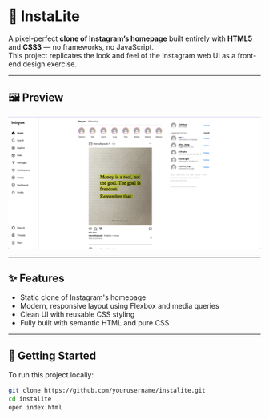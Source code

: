 # 📸 InstaLite

A pixel-perfect **clone of Instagram’s homepage** built entirely with **HTML5** and **CSS3** — no frameworks, no JavaScript.  
This project replicates the look and feel of the Instagram web UI as a front-end design exercise.

---

## 🖼 Preview

![Instagram Clone Screenshot](./InstaLite.png)

---

## ✨ Features

- Static clone of Instagram's homepage
- Modern, responsive layout using Flexbox and media queries
- Clean UI with reusable CSS styling
- Fully built with semantic HTML and pure CSS

---

## 🚀 Getting Started

To run this project locally:

```bash
git clone https://github.com/yourusername/instalite.git
cd instalite
open index.html
